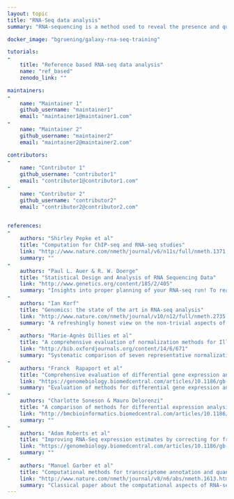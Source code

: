 ```yaml
---
layout: topic
title: "RNA-Seq data analysis"
summary: "RNA-sequencing is a method used to reveal the presence and quantity of RNA in a biological sample at a given moment in time."

docker_image: "bgruening/galaxy-rna-seq-training"

tutorials:
-
    title: "Reference based RNA-seq data analysis"
    name: "ref_based"
    zenodo_link: ""

maintainers:
-
    name: "Maintainer 1"
    github_username: "maintainer1"
    email: "maintainer1@maintainer1.com"
-
    name: "Maintainer 2"
    github_username: "maintainer2"
    email: "maintainer2@maintainer2.com"

contributors:
-
    name: "Contributor 1"
    github_username: "contributor1"
    email: "contributor1@contributor1.com"
-
    name: "Contributor 2"
    github_username: "contributor2"
    email: "contributor2@contributor2.com"


references:
-
    authors: "Shirley Pepke et al"
    title: "Computation for ChIP-seq and RNA-seq studies"
    link: "http://www.nature.com/nmeth/journal/v6/n11s/full/nmeth.1371.html"
    summary: ""
-
    authors: "Paul L. Auer & R. W. Doerge"
    title: "Statistical Design and Analysis of RNA Sequencing Data"
    link: "http://www.genetics.org/content/185/2/405"
    summary: "Insights into proper planning of your RNA-seq run! To read before any RNA-seq experiment!"
-
    authors: "Ian Korf"
    title: "Genomics: the state of the art in RNA-seq analysis"
    link: "http://www.nature.com/nmeth/journal/v10/n12/full/nmeth.2735.html"
    summary: "A refreshingly honest view on the non-trivial aspects of RNA-seq analysis"
-
    authors: "Marie-Agnès Dillies et al"
    title: "A comprehensive evaluation of normalization methods for Illumina high-throughput RNA sequencing data analysis"
    link: "http://bib.oxfordjournals.org/content/14/6/671"
    summary: "Systematic comparison of seven representative normalization methods for the differential analysis of RNA-seq data (Total Count, Upper Quartile, Median (Med), DESeq, edgeR, Quantile and Reads Per Kilobase per Million mapped reads (RPKM) normalization)"
-
    authors: "Franck  Rapaport et al"
    title: "Comprehensive evaluation of differential gene expression analysis methods for RNA-seq data"
    link: "https://genomebiology.biomedcentral.com/articles/10.1186/gb-2013-14-9-r95"
    summary: "Evaluation of methods for differential gene expression analysis"
-
    authors: "Charlotte Soneson & Mauro Delorenzi"
    title: "A comparison of methods for differential expression analysis of RNA-seq data"
    link: "http://bmcbioinformatics.biomedcentral.com/articles/10.1186/1471-2105-14-91"
    summary: ""
-
    authors: "Adam Roberts et al"
    title: "Improving RNA-Seq expression estimates by correcting for fragment bias"
    link: "https://genomebiology.biomedcentral.com/articles/10.1186/gb-2011-12-3-r2"
    summary: ""
-
    authors: "Manuel Garber et al"
    title: "Computational methods for transcriptome annotation and quantification using RNA-seq"
    link: "http://www.nature.com/nmeth/journal/v8/n6/abs/nmeth.1613.html"
    summary: "Classical paper about the computational aspects of RNA-seq data analysis"
---
```


